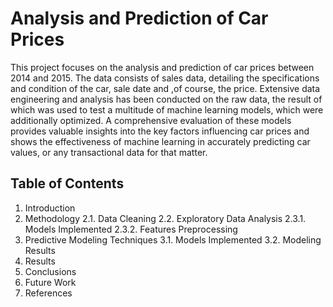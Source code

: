 # Analysis and Prediction of Car Prices

This project focuses on the analysis and prediction of car prices between 2014 and 2015. The data consists of sales data, detailing the specifications and condition of the car, sale date and ,of course, the price. Extensive data engineering and analysis has been conducted on the raw data, the result of which was used to test a multitude of machine learning models, which were additionally optimized. A comprehensive evaluation of these models provides valuable insights into the key factors influencing car prices and shows the effectiveness of machine learning in accurately predicting car values, or any transactional data for that matter.

## Table of Contents
1. Introduction
2. Methodology
  2.1. Data Cleaning
  2.2. Exploratory Data Analysis
  2.3.1. Models Implemented
  2.3.2. Features Preprocessing
3. Predictive Modeling Techniques
  3.1. Models Implemented
  3.2. Modeling Results
4. Results
5. Conclusions
6. Future Work
7. References
